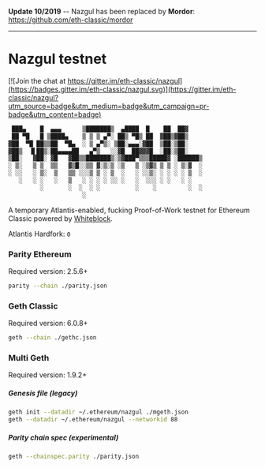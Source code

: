 **Update 10/2019** -- Nazgul has been replaced by **Mordor**: https://github.com/eth-classic/mordor

---

# Nazgul testnet

[![Join the chat at https://gitter.im/eth-classic/nazgul](https://badges.gitter.im/eth-classic/nazgul.svg)](https://gitter.im/eth-classic/nazgul?utm_source=badge&utm_medium=badge&utm_campaign=pr-badge&utm_content=badge)
```bash
 ███▄    █  ▄▄▄      ▒███████▒  ▄████  █    ██  ██▓    
 ██ ▀█   █ ▒████▄    ▒ ▒ ▒ ▄▀░ ██▒ ▀█▒ ██  ▓██▒▓██▒    
▓██  ▀█ ██▒▒██  ▀█▄  ░ ▒ ▄▀▒░ ▒██░▄▄▄░▓██  ▒██░▒██░    
▓██▒  ▐▌██▒░██▄▄▄▄██   ▄▀▒   ░░▓█  ██▓▓▓█  ░██░▒██░    
▒██░   ▓██░ ▓█   ▓██▒▒███████▒░▒▓███▀▒▒▒█████▓ ░██████▒
░ ▒░   ▒ ▒  ▒▒   ▓▒█░░▒▒ ▓░▒░▒ ░▒   ▒ ░▒▓▒ ▒ ▒ ░ ▒░▓  ░
░ ░░   ░ ▒░  ▒   ▒▒ ░░░▒ ▒ ░ ▒  ░   ░ ░░▒░ ░ ░ ░ ░ ▒  ░
   ░   ░ ░   ░   ▒   ░ ░ ░ ░ ░░ ░   ░  ░░░ ░ ░   ░ ░   
         ░       ░  ░  ░ ░          ░    ░         ░  ░
                     ░                                 
```
A temporary Atlantis-enabled, fucking Proof-of-Work testnet for Ethereum Classic powered by [Whiteblock](www.whiteblock.io).

Atlantis Hardfork: `0`

### Parity Ethereum

Required version: 2.5.6+

```bash
parity --chain ./parity.json
```

### Geth Classic

Required version: 6.0.8+

```bash
geth --chain ./gethc.json
```

### Multi Geth

Required version: 1.9.2+

##### Genesis file (legacy)

```bash
geth init --datadir ~/.ethereum/nazgul ./mgeth.json
geth --datadir ~/.ethereum/nazgul --networkid 88

```

##### Parity chain spec (experimental)

```bash
geth --chainspec.parity ./parity.json
```
